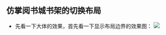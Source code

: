 ## 仿掌阅书城书架的切换布局 ##
- 先看一下大体的效果，首先看一下显示布局边界的效果图：
![](https://raw.githubusercontent.com/zhaoyongchao/SlideSwitchScreen/master/images/device-2016-10-18-102228.png)